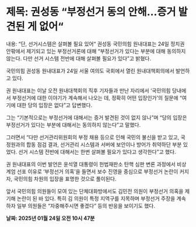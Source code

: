 # **제목: 권성동 “부정선거 동의 안해…증거 발견된 게 없어“**

  내용: “단, 선거시스템은 살펴볼 필요 있어“ 권성동 국민의힘 원내대표는 24일 정치권 안팎에서 제기되고 있는 부정선거론에 대해 “부정선거가 있다는 부분에 대해 동의하지 않는다. 다만 선거 시스템 전반에 대해 살펴볼 필요가 있다”고 밝혔다.

국민의힘 권성동 원내대표가 24일 서울 여의도 국회에서 열린 원내대책회의에서 발언하고 있다.

권 원내대표는 이날 오전 원내대책회의 직후 기자들과 만난 자리에서 ‘국민의힘 당내에서 부정선거에 대한 이야기가 계속해서 나오는 데, 정확히 어떤 입장인가’의 질문에 “여기에 대한 당의 입장은 없다”고 답변했다.

그는 “기본적으로는 부정선거에 대해서는 증거 발견된 것이 없지 않나”며 “당의 입장은 부정선거가 있다는 부분에 대해서는 동의하지 않는다”고 말했다.

그러면서 “다만 선거관리위원회의 부정 채용 등으로 인해 국민의 불신을 받고 있고, 국정원과의 합동 점검 결과, 선거관리 시스템과 서버에 보안이나 방어가 취약하단 부분 있었다. 선거 시스템 전반에 대해서는 한번 살펴볼 필요가 있다고 생각한다”고 했다.

권 원내대표의 이번 발언은 윤석열 대통령이 헌법재판소 탄핵 심판 변론 과정에서 비상계엄 선포 이유로 ‘부정선거 의혹’을 들면서 보수 진영을 중심으로 부정선거 논란이 커지자, 국민의힘 차원의 입장을 표명한 것으로 풀이된다.

앞서 국민의힘 의원들이 모여 있는 단체대화방에서도  김민전 의원이 부정선거 의혹을 제기해 논란이 된 바 있다. 특히 김 의원이 특정 지역구를 지목하며 부정선거 주장을 계속하자 일부 의원들은 “자중해주시면 좋겠다” 등의 반응을 보이기도 했다.

  **날짜: 2025년 01월 24일 오전 10시 47분**
